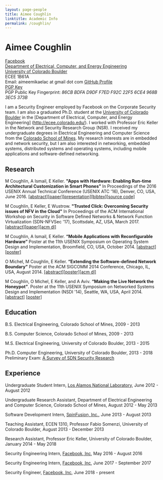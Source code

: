 ```yaml
---
layout: page-people
title: Aimee Coughlin
linktitle: Academic Info
permalink: /coughlin/
---
```

# Aimee Coughlin

[Facebook](Facebook.com)   
[Department of Electrical, Computer, and Energy Engineering](http://ecee.colorado.edu/)   
[University of Colorado Boulder](http://www.colorado.edu/)   
ECEE 1B61A   
Email: aimeemikaelac at  gmail dot com
[GitHub Profile](https://github.com/aimeemikaelac)  
[PGP Key](https://keybase.io/lordofzoobs/pgp_keys.asc?fingerprint=86cbbdfad9dff7edf92c22f56ce4968b3ec5373b)  
PGP Public Key Fingerprint: *86CB BDFA D9DF F7ED F92C  22F5 6CE4 968B 3EC5 373B*

I am a Security Engineer employed by Facebook on the Corporate Security team. I am also a graduated Ph.D. student at the 
[University of Colorado Boulder](http://www.colorado.edu/) in the [Department of Electrical, Computer, and Energy Engineering]
(http://ecee.colorado.edu/). I worked with Professor Eric Keller in the Network and Security Research Group (NSR). I received my 
undergraduate degrees in Electrical Engineering and Computer Science from the [Colorado School of Mines](http://www.mines.edu/). My
research interests are in embedded and network security, but I am also interested in networking, embedded systems, distributed systems
and operating systems, including mobile applications and software-defined networking.

## Research

M Coughlin, A Ismail, E Keller. **"Apps with Hardware: Enabling Run-time Architectural Customization in Smart Phones"** In Proceedings of the 2016 USENIX Annual Technical Conference (USENIX ATC '16), Denver, CO, USA, June 2016. [\[abstract\]](https://www.usenix.org/conference/atc16/technical-sessions/presentation/coughlin)[\[paper\]](https://www.usenix.org/system/files/conference/atc16/atc16_paper-coughlin.pdf)[\[presentation\]](https://www.usenix.org/sites/default/files/conference/protected-files/atc16_slides_coughlin.pdf)[\[bibtex\]](https://www.usenix.org/biblio/export/bibtex/196267)[\[source code\]](https://github.com/nsr-colorado/cloud-rtr)

M Coughlin, E Keller, E Wustrow. **"Trusted Click: Overcoming Security issues of NFV in the Cloud"** In Proceedings of the ACM International Workshop on Security in Software Defined Networks & Network Function Virtualization (SDN-NFVSec '17), Scottsdale, AZ, USA, March 2017. [\[abstract\]](https://dl.acm.org/citation.cfm?doid=3040992.3040994)[\[paper\]](doc/sdnnfvsec2017.pdf)[\[acm dl\]](https://dl.acm.org/citation.cfm?doid=3040992.3040994)


M Coughlin, A Ismail, E Keller. **“Mobile Applications with Reconfigurable Hardware”** Poster at the 11th USENIX Symposium on Operating System Design and Implementation, Broomfield, CO, USA, October 2014. [\[abstract\]](doc/osdi2014-abstract.pdf)[\[poster\]](doc/osdi2014-poster.pdf)

O Michel, M Coughlin, E Keller. **“Extending the Software-defined Network Boundary”** Poster at the ACM SIGCOMM 2014 Conference, Chicago, IL, USA, August 2014. [\[abstract\]](doc/sigcomm14-abstract.pdf)[\[poster\]](doc/sigcomm14-poster.pdf)[\[acm dl\]](http://dl.acm.org/citation.cfm?id=2631443)

M Coughlin, O Michel, E Keller, and A Aviv. **“Making the Live Network the Honeypot”**. Poster at the 11th USENIX Symposium on Networked Systems Design and Implementation (NSDI '14), Seattle, WA, USA, April 2014. [\[abstract\]](doc/nsdi2014-proposal.pdf) [\[poster\]](doc/nsdi2014-poster.pdf)

## Education

B.S. Electrical Engineering, Colorado School of Mines, 2009 - 2013

B.S. Computer Science, Colorado School of Mines, 2009 - 2013

M.S. Electrical Engineering, University of Colorado Boulder, 2013 - 2015

Ph.D. Computer Engineering, University of Colorado Boulder, 2013 - 2018   
Preliminary Exam: [A Survey of SDN Security Research](doc/a_survey_of_sdn_security_research.pdf)

## Experience

Undergraduate Student Intern, [Los Alamos National Laboratory](http://www.lanl.gov/), June 2012 - August 2012

Undergraduate Research Assistant, Department of Electrical Engineering and Computer Science, Colorado School of Mines, August 2012 - May 2013

Software Development Intern, [SpinFusion, Inc.](http://www.spinfusion.com/), June 2013 - August 2013

Teaching Assistant, ECEN 1310, Professor Fabio Somenzi, University of Colorado Boulder, August 2013 - December 2013

Research Assistant, Professor Eric Keller, University of Colorado Boulder, January 2014 - May 2018

Security Engineering Intern, [Facebook, Inc](https://www.facebook.com), May 2016 - August 2016

Security Engineering Intern, [Facebook, Inc](https://www.facebook.com), June 2017 - September 2017

Security Engineer, [Facebook, Inc](https://www.facebook.com), June 2018 - present
